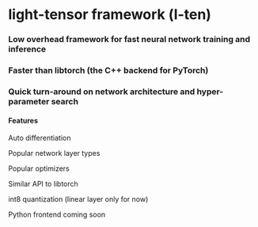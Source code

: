 # light-tensor framework (l-ten)

### Low overhead framework for fast neural network training and inference
### Faster than libtorch (the C++ backend for PyTorch)
### Quick turn-around on network architecture and hyper-parameter search

#### Features
Auto differentiation

Popular network layer types

Popular optimizers

Similar API to libtorch

int8 quantization (linear layer only for now)

Python frontend coming soon


